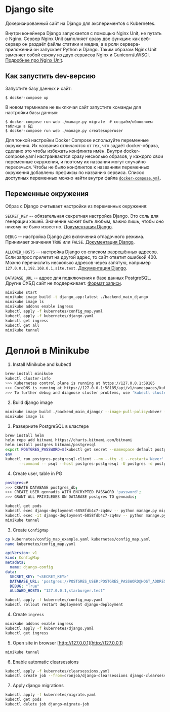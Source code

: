 # Django site

Докеризированный сайт на Django для экспериментов с Kubernetes.

Внутри конейнера Django запускается с помощью Nginx Unit, не путать с Nginx. Сервер Nginx Unit выполняет сразу две функции: как веб-сервер он раздаёт файлы статики и медиа, а в роли сервера-приложений он запускает Python и Django. Таким образом Nginx Unit заменяет собой связку из двух сервисов Nginx и Gunicorn/uWSGI. [Подробнее про Nginx Unit](https://unit.nginx.org/).

## Как запустить dev-версию

Запустите базу данных и сайт:

```shell-session
$ docker-compose up
```

В новом терминале не выключая сайт запустите команды для настройки базы данных:

```shell-session
$ docker-compose run web ./manage.py migrate  # создаём/обновляем таблицы в БД
$ docker-compose run web ./manage.py createsuperuser
```

Для тонкой настройки Docker Compose используйте переменные окружения. Их названия отличаются от тех, что задаёт docker-образа, сделано это чтобы избежать конфликта имён. Внутри docker-compose.yaml настраиваются сразу несколько образов, у каждого свои переменные окружения, и поэтому их названия могут случайно пересечься. Чтобы не было конфликтов к названиям переменных окружения добавлены префиксы по названию сервиса. Список доступных переменных можно найти внутри файла [`docker-compose.yml`](./docker-compose.yml).

## Переменные окружения

Образ с Django считывает настройки из переменных окружения:

`SECRET_KEY` -- обязательная секретная настройка Django. Это соль для генерации хэшей. Значение может быть любым, важно лишь, чтобы оно никому не было известно. [Документация Django](https://docs.djangoproject.com/en/3.2/ref/settings/#secret-key).

`DEBUG` -- настройка Django для включения отладочного режима. Принимает значения `TRUE` или `FALSE`. [Документация Django](https://docs.djangoproject.com/en/3.2/ref/settings/#std:setting-DEBUG).

`ALLOWED_HOSTS` -- настройка Django со списком разрешённых адресов. Если запрос прилетит на другой адрес, то сайт ответит ошибкой 400. Можно перечислить несколько адресов через запятую, например `127.0.0.1,192.168.0.1,site.test`. [Документация Django](https://docs.djangoproject.com/en/3.2/ref/settings/#allowed-hosts).

`DATABASE_URL` -- адрес для подключения к базе данных PostgreSQL. Другие СУБД сайт не поддерживает. [Формат записи](https://github.com/jacobian/dj-database-url#url-schema).


```sh
minikube start
minikube image build -t django_app:latest ./backend_main_django
minikube image ls
minikube addons enable ingress
kubectl apply -f kubernetes/config_map.yaml
kubectl apply -f kubernetes/django.yaml
kubectl get ingress
kubectl get all
minikube tunnel
```


# Деплой в Minikube

1. Install Minikube and kubectl
```sh
brew install minikube
kubectl cluster-info
>>> Kubernetes control plane is running at https://127.0.0.1:58185
>>> CoreDNS is running at https://127.0.0.1:58185/api/v1/namespaces/kube-system/services/kube-dns:dns/proxy
>>> To further debug and diagnose cluster problems, use 'kubectl cluster-info dump'.
```

2. Build django image
```sh
minikube image build ./backend_main_django/ --image-pull-policy=Never -t django_app
minikube image ls
```

3. Разверните PostgreSQL в кластере
```sh
brew install helm
helm repo add bitnami https://charts.bitnami.com/bitnami
helm install postgres bitnami/postgresql
export POSTGRES_PASSWORD=$(kubectl get secret --namespace default postgres-postgresql -o jsonpath="{.data.postgres-password}" | base64 -d)
env
kubectl run postgres-postgresql-client --rm --tty -i --restart='Never' --namespace default --image docker.io/bitnami/postgresql:14.4.0-debian-11-r4 --env="PGPASSWORD=$POSTGRES_PASSWORD" \
      --command -- psql --host postgres-postgresql -U postgres -d postgres -p 5432
```

4. Create user, table in PG
```sh
postgres=#
>>> CREATE DATABASE postgres_db;
>>> CREATE USER gennadis WITH ENCRYPTED PASSWORD 'password';
>>> GRANT ALL PRIVILEGES ON DATABASE postgres TO gennadis;
```

```sh
kubectl get pods
kubectl exec django-deployment-6858fdb4c7-zq4mv -- python manage.py migrate
kubectl exec -it django-deployment-6858fdb4c7-zq4mv -- python manage.py createsuperuser
minikube tunnel
```



3. Create `ConfigMap`
```sh
cp kubernetes/config_map_example.yaml kubernetes/config_map.yaml
nano kubernetes/config_map.yaml
```

```yaml
apiVersion: v1
kind: ConfigMap
metadata:
  name: django-config
data:
  SECRET_KEY: "<SECRET_KEY>"
  DATABASE_URL: 'postgres://POSTGRES_USER:POSTGRES_PASSWORD@HOST_ADDRESS:5432/POSTGRES_DB'
  DEBUG: "True"
  ALLOWED_HOSTS: "127.0.0.1,starburger.test"
```

```sh
kubectl apply -f kubernetes/config_map.yaml
kubectl rollout restart deployment django-deployment
```


4. Create `ingress`
```sh
minikube addons enable ingress
kubectl apply -f kubernetes/django.yaml
kubectl get ingress
```

5. Open site in browser [http://127.0.0.1](http://127.0.0.1)
```sh
minikube tunnel
```

6. Enable automatic clearsessions
```sh
kubectl apply -f kubernetes/clearsessions.yaml
kubectl create job --from=cronjob/django-clearsessions django-clearsessions-job
```

7. Apply django migrations
```sh
kubectl apply -f kubernetes/migrate.yaml
kubectl get pods
kubectl delete job django-migrate-job
```


